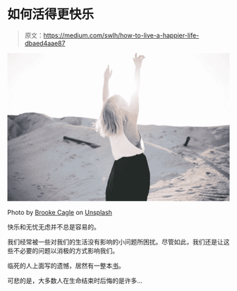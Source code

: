 # 如何活得更快乐

> 原文：<https://medium.com/swlh/how-to-live-a-happier-life-dbaed4aae87>

![](img/f867d0eb986dad3ff160e321417cf0d2.png)

Photo by [Brooke Cagle](https://unsplash.com/@brookecagle?utm_source=medium&utm_medium=referral) on [Unsplash](https://unsplash.com?utm_source=medium&utm_medium=referral)

快乐和无忧无虑并不总是容易的。

我们经常被一些对我们的生活没有影响的小问题所困扰。尽管如此，我们还是让这些不必要的问题以消极的方式影响我们。

临死的人上面写的遗憾，居然有一整本[书](https://www.amazon.de/Top-Five-Regrets-Dying-Transformed/dp/145250234X)。

可悲的是，大多数人在生命结束时后悔的是许多…